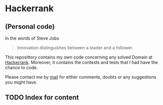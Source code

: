 # Hackerrank
## (Personal code)

In the words of Steve Jobs

> Innovation distinguishes between a leader and a follower.

This reposittory contains my own code concerning any solved Domain at [Hackerrank](https://www.hackerrank.com/). Moreover, it contains the contests and tests that I had have the chance to code.

Please contact me by [mail](mailto:hi@jairaviles.mx) for either comments, doubts or any suggestions you might have.

## TODO Index for content